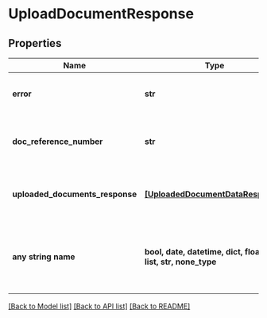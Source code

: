 # UploadDocumentResponse


## Properties
Name | Type | Description | Notes
------------ | ------------- | ------------- | -------------
**error** | **str** | Error message from service | [optional] 
**doc_reference_number** | **str** | Unique identifier of upload document response | [optional] 
**uploaded_documents_response** | [**[UploadedDocumentDataResponse]**](UploadedDocumentDataResponse.md) | Listing of individual document upload statuses | [optional] 
**any string name** | **bool, date, datetime, dict, float, int, list, str, none_type** | any string name can be used but the value must be the correct type | [optional]

[[Back to Model list]](../README.md#documentation-for-models) [[Back to API list]](../README.md#documentation-for-api-endpoints) [[Back to README]](../README.md)


